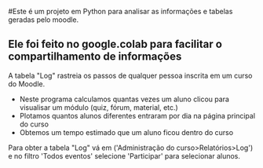 #Este é um projeto em Python para analisar as informações e tabelas geradas pelo moodle.
## Ele foi feito no google.colab para facilitar o compartilhamento de informações

A tabela "Log" rastreia os passos de qualquer pessoa inscrita em um curso do Moodle. 

- Neste programa calculamos quantas vezes um aluno clicou para visualisar um módulo (quiz, fórum, material, etc.)
- Plotamos quantos alunos diferentes entraram por dia na página principal do curso
- Obtemos um tempo estimado que um aluno ficou dentro do curso

Para obter a tabela "Log" vá em ('Administração do curso>Relatórios>Log') e no filtro 'Todos eventos' selecione 'Participar' para selecionar alunos. 
